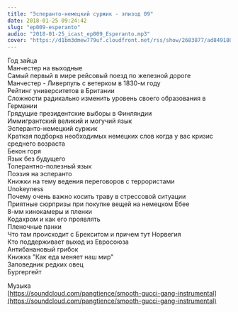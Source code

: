 ```yaml
---
title: "Эсперанто-немецкий суржик - эпизод 09"
date: 2018-01-25 09:24:42
slug: "ep009-esperanto"
audio: "2018-01-25_icast_ep009_Esperanto.mp3"
cover: "https://d1bm3dmew779uf.cloudfront.net/rss/show/2683877/ad8491808fd5d2fad6e14f544462250a.png"
---
```

Год зайца  
Манчестер на выходные  
Самый первый в мире рейсовый поезд по железной дороге  
Манчестер - Ливерпуль с ветерком в 1830-м году  
Рейтинг университетов в Британии  
Сложности радикально изменить уровень своего образования в Германии  
Грядущие президентские выборы в Финляндии  
Иммигрантский великий и могучий язык  
Эсперанто-немецкий суржик  
Краткая подборка необходимых немецких слов когда у вас кризис среднего возраста  
Бекон горя  
Язык без будущего  
Толерантно-полезный язык  
Поэзия на эсперанто  
Книжки на тему ведения переговоров с террористами  
Unokeyness  
Почему очень важно косить траву в стрессовой ситуации  
Приятные сюрпризы при покупке вещей на немецком Ебее  
8-мм кинокамеры и пленки  
Кодахром и как его проявлять  
Пленочные панки  
Что там происходит с Брекситом и причем тут Норвегия  
Кто поддерживает выход из Евросоюза  
Антибанановый грибок  
Книжка "Как еда меняет наш мир"  
Заповедник редких овец  
Бургергейт  
  
Музыка  
[https://soundcloud.com/pangtience/smooth-gucci-gang-instrumental](https://soundcloud.com/pangtience/smooth-gucci-gang-instrumental)
